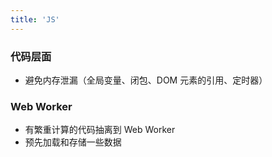 ```yaml
---
title: 'JS'
---
```


### 代码层面
- 避免内存泄漏（全局变量、闭包、DOM 元素的引用、定时器）

### Web Worker
- 有繁重计算的代码抽离到 Web Worker
- 预先加载和存储一些数据
